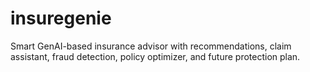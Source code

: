 # insuregenie
Smart GenAI-based insurance advisor with recommendations, claim assistant, fraud detection, policy optimizer, and future protection plan.
